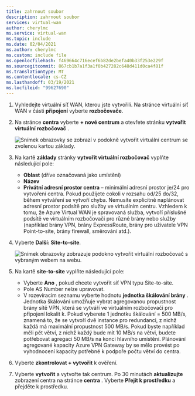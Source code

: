 ```yaml
---
title: zahrnout soubor
description: zahrnout soubor
services: virtual-wan
author: cherylmc
ms.service: virtual-wan
ms.topic: include
ms.date: 02/04/2021
ms.author: cherylmc
ms.custom: include file
ms.openlocfilehash: f469664c716ecef6b82de2befa40b33f253e229f
ms.sourcegitcommit: 867cb1b7a1f3a1f0b427282c648d411d0ca4f81f
ms.translationtype: MT
ms.contentlocale: cs-CZ
ms.lasthandoff: 03/19/2021
ms.locfileid: "99627690"
---
```

1. Vyhledejte virtuální síť WAN, kterou jste vytvořili. Na stránce virtuální síť WAN v části **připojení** vyberte **rozbočovače**.
2. Na stránce **centra** vyberte **+ nové centrum** a otevřete stránku **vytvořit virtuální rozbočovač** .

    ![Snímek obrazovky se zobrazí v podokně vytvořit virtuální centrum se zvolenou kartou základy.](./media/virtual-wan-tutorial-hub-include/basics.png "Základy")
3. Na kartě **základy** stránky **vytvořit virtuální rozbočovač** vyplňte následující pole:

   * **Oblast** (dříve označovaná jako umístění)
   * **Název**
   * **Privátní adresní prostor centra** – minimální adresní prostor je/24 pro vytvoření centra. Pokud použijete cokoli v rozsahu od/25 do/32, během vytváření se vytvoří chyba. Nemusíte explicitně naplánovat adresní prostor podsítě pro služby ve virtuálním centru. Vzhledem k tomu, že Azure Virtual WAN je spravovaná služba, vytvoří příslušné podsítě ve virtuálním rozbočovači pro různé brány nebo služby (například brány VPN, brány ExpressRoute, brány pro uživatele VPN Point-to-site, brány firewall, směrování atd.).
4. Vyberte **Další: Site-to-site**.

    ![Snímek obrazovky zobrazuje podokno vytvořit virtuální rozbočovač s vybraným webem na webu.](./media/virtual-wan-tutorial-hub-include/site-to-site.png "Site-to-Site")

5. Na kartě **site-to-site** vyplňte následující pole:

   * Vyberte **Ano** , pokud chcete vytvořit síť VPN typu Site-to-site.
   * Pole AS Number nelze upravovat.
   * V rozevíracím seznamu vyberte hodnotu **jednotka škálování brány** . Jednotka škálování umožňuje vybrat agregovanou propustnost brány sítě VPN, která se vytváří ve virtuálním rozbočovači pro připojení lokalit k. Pokud vyberete 1 jednotku škálování = 500 MB/s, znamená to, že se vytvoří dvě instance pro redundanci, z nichž každá má maximální propustnost 500 MB/s. Pokud byste například měli pět větví, z nichž každý bude mít 10 MB/s na větvi, budete potřebovat agregaci 50 MB/s na konci hlavního umístění. Plánování agregované kapacity Azure VPN Gateway by se mělo provést po vyhodnocení kapacity potřebné k podpoře počtu větví do centra.
6. Vyberte **zkontrolovat + vytvořit** k ověření.
7. Vyberte **vytvořit** a vytvořte tak centrum. Po 30 minutách **aktualizujte** zobrazení centra na stránce **centra** . Vyberte **Přejít k prostředku** a přejděte k prostředku.
